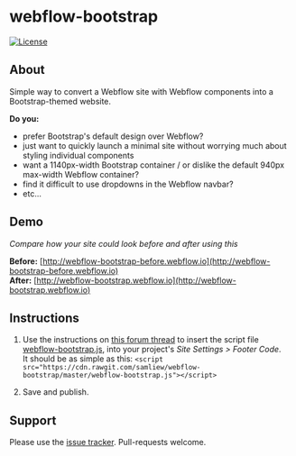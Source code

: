 # webflow-bootstrap

[![License](http://img.shields.io/badge/License-MIT-blue.svg)](http://opensource.org/licenses/MIT)


## About

Simple way to convert a Webflow site with Webflow components into a Bootstrap-themed website.

**Do you:**

- prefer Bootstrap's default design over Webflow?
- just want to quickly launch a minimal site without worrying much about styling individual components
- want a 1140px-width Bootstrap container / or dislike the default 940px max-width Webflow container?
- find it difficult to use dropdowns in the Webflow navbar?
- etc...


## Demo

_Compare how your site could look before and after using this_

**Before:** [http://webflow-bootstrap-before.webflow.io](http://webflow-bootstrap-before.webflow.io)  
**After:** [http://webflow-bootstrap.webflow.io](http://webflow-bootstrap.webflow.io)


## Instructions

1. Use the instructions on [this forum thread](https://forum.webflow.com/t/how-to-embed-files-hosted-on-github/29281?u=samliew) to insert the script file [webflow-bootstrap.js](https://github.com/samliew/webflow-bootstrap/blob/master/webflow-bootstrap.js), into your project's *Site Settings > Footer Code*.  
   It should be as simple as this:
   `<script src="https://cdn.rawgit.com/samliew/webflow-bootstrap/master/webflow-bootstrap.js"></script>`

2. Save and publish.


## Support

Please use the [issue tracker](https://github.com/samliew/webflow-bootstrap). Pull-requests welcome.